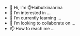 - 👋 Hi, I’m @Haibulkinaarina
- 👀 I’m interested in ...
- 🌱 I’m currently learning ...
- 💞️ I’m looking to collaborate on ...
- 📫 How to reach me ...

<!---
Haibulkinaarina/Haibulkinaarina is a ✨ special ✨ repository because its `README.md` (this file) appears on your GitHub profile.
You can click the Preview link to take a look at your changes.
--->

